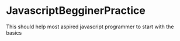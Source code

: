 # JavascriptBegginerPractice
This should help most aspired javascript programmer to start with the basics
